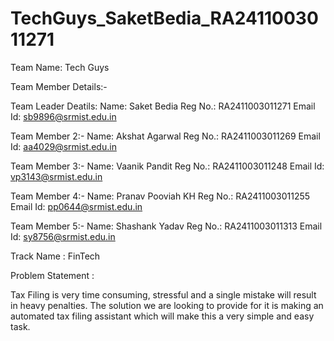 # TechGuys_SaketBedia_RA2411003011271
Team Name: Tech Guys

Team Member Details:-

Team Leader Deatils:
Name: Saket Bedia
Reg No.: RA2411003011271
Email Id: sb9896@srmist.edu.in

Team Member 2:-
Name: Akshat Agarwal
Reg No.: RA2411003011269
Email Id: aa4029@srmist.edu.in

Team Member 3:-
Name: Vaanik Pandit
Reg No.: RA2411003011248
Email Id: vp3143@srmist.edu.in

Team Member 4:-
Name: Pranav Pooviah KH
Reg No.: RA2411003011255
Email Id: pp0644@srmist.edu.in

Team Member 5:-
Name: Shashank Yadav
Reg No.: RA2411003011313
Email Id: sy8756@srmist.edu.in

Track Name : FinTech

Problem Statement : 

Tax Filing is very time consuming, stressful and a single mistake will result in heavy penalties.
The solution we are looking to provide for it is making an automated tax filing assistant which will make this a very simple and easy task. 





